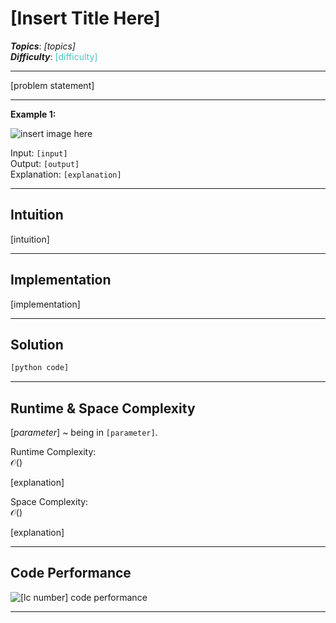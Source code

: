 # [Insert Title Here]
***Topics***: *[topics]*  
***Difficulty***: <span style="color: #46c6c2;">[difficulty]</span>
<!-- green: #46c6c2, yellow: #fac31d, red: #f8615c-->
---
[problem statement]

---
**Example 1:**  

![insert image here](path/to/file)

Input: ```[input]```  
Output: ```[output]```  
Explanation: ```[explanation]```    

---
## Intuition
[intuition]

---
## Implementation
[implementation]

---
## Solution
```python
[python code]
```
---
## Runtime & Space Complexity
$[parameter]$ ~ being in ```[parameter]```.  

Runtime Complexity:  
$\mathcal{O}()$

[explanation]

Space Complexity:  
$\mathcal{O}()$

[explanation]

---
## Code Performance
![[lc number] code performance](path/to/file)

---